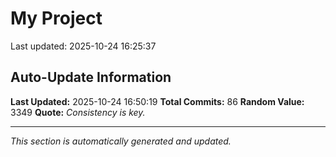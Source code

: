 # My Project


Last updated: 2025-10-24 16:25:37





























































































































































































































































































































































































































































































## Auto-Update Information

**Last Updated:** 2025-10-24 16:50:19
**Total Commits:** 86
**Random Value:** 3349
**Quote:** _Consistency is key._

---
_This section is automatically generated and updated._